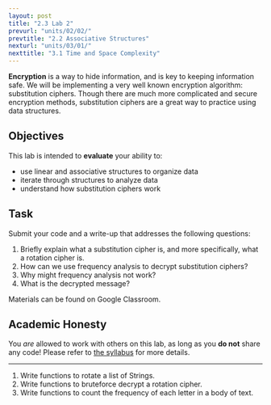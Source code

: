 ```yaml
---
layout: post
title: "2.3 Lab 2"
prevurl: "units/02/02/"
prevtitle: "2.2 Associative Structures"
nexturl: "units/03/01/"
nexttitle: "3.1 Time and Space Complexity"
---
```

**Encryption** is a way to hide information, and is key to keeping information safe. We will be implementing a very well known encryption algorithm: substitution ciphers. Though there are much more complicated and secure encryption methods, substitution ciphers are a great way to practice using data structures.

## Objectives
This lab is intended to **evaluate** your ability to:
  - use linear and associative structures to organize data
  - iterate through structures to analyze data
  - understand how substitution ciphers work

## Task
Submit your code and a write-up that addresses the following questions:

  1. Briefly explain what a substitution cipher is, and more specifically, what a rotation cipher is.
  1. How can we use frequency analysis to decrypt substitution ciphers?
  1. Why might frequency analysis not work?
  1. What is the decrypted message?

Materials can be found on Google Classroom.

## Academic Honesty
You *are* allowed to work with others on this lab, as long as you **do not** share any code! Please refer to [the syllabus]({{site.baseurl}}/syllabus/) for more details.


---

  1. Write functions to rotate a list of Strings.
  1. Write functions to bruteforce decrypt a rotation cipher.
  1. Write functions to count the frequency of each letter in a body of text.